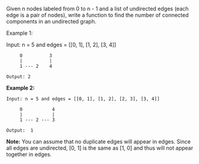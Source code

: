 Given n nodes labeled from 0 to n - 1 and a list of undirected edges (each edge is a pair of nodes), write a function to find the number of connected components in an undirected graph.

Example 1:

Input: n = 5 and edges = [[0, 1], [1, 2], [3, 4]]
```
     0          3
     |          |
     1 --- 2    4 

Output: 2
```
**Example 2:**
```
Input: n = 5 and edges = [[0, 1], [1, 2], [2, 3], [3, 4]]

     0           4
     |           |
     1 --- 2 --- 3

Output:  1
```
**Note:**
You can assume that no duplicate edges will appear in edges. Since all edges are undirected, [0, 1] is the same as [1, 0] and thus will not appear together in edges.
